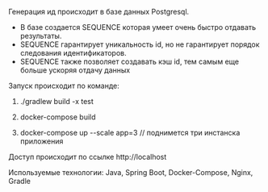 Генерация ид происходит в базе данных Postgresql.
- В базе создается SEQUENCE которая умеет очень быстро отдавать результаты.
- SEQUENCE гарантирует уникальность id, но не гарантирует порядок следования идентификаторов.
- SEQUENCE также позволяет создавать кэш id, тем самым еще больше ускоряя отдачу данных

Запуск происходит по команде:

1. ./gradlew build -x test

2. docker-compose build
3. docker-compose up --scale app=3 
// поднимется три инстанска приложения

Доступ происходит по ссылке http://localhost

Используемые технологии:
Java, Spring Boot, Docker-Compose, Nginx, Gradle
